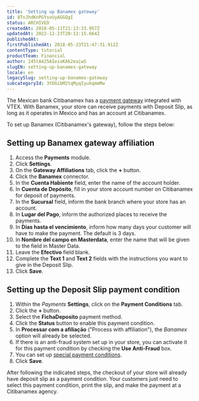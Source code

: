 ```yaml
---
title: 'Setting up Banamex gateway'
id: 8TnJhdKnPGYsoUyAGGQgI
status: ARCHIVED
createdAt: 2018-05-11T21:13:33.957Z
updatedAt: 2022-12-23T20:12:15.664Z
publishedAt: 
firstPublishedAt: 2018-05-23T21:47:31.912Z
contentType: tutorial
productTeam: Financial
author: 245tA425AIeioKAk2eaiwS
slugEN: setting-up-banamex-gateway
locale: en
legacySlug: setting-up-banamex-gateway
subcategoryId: 3tDGibM2tqMyqIyukqmmMw
---
```


The Mexican bank Citibanamex has a [payment gateway](/en/tutorial/what-is-a-payment-gateway) integrated with VTEX. With Banamex, your store can receive payments with Deposit Slip, as long as it operates in Mexico and has an account at Citibanamex.

To set up Banamex (Citibanamex's gateway), follow the steps below:

## Setting up Banamex gateway affiliation
1. Access the __Payments__ module.
2. Click __Settings__.
3. On the __Gateway Affiliations__ tab, click the __+__ button.
4. Click the __Banamex__ connector.
5. In the __Cuenta Habiente__ field, enter the name of the account holder.
7. In __Cuenta de Depósito__, fill in your store account number on Citibanamex for deposit of payments.
8. In the __Sucursal__ field, inform the bank branch where your store has an account.
9. In __Lugar del Pago__, inform the authorized places to receive the payments.
10. In __Días hasta el vencimiento__, inform how many days your customer will have to make the payment. The default is 3 days.
11. In __Nombre del campo en Masterdata__, enter the name that will be given to the field in Master Data.
12. Leave the __Efectivo__ field blank.
13. Complete the __Text 1__ and __Text 2__ fields with the instructions you want to give in the Deposit Slip.
14. Click __Save__.

## Setting up the Deposit Slip payment condition
1. Within the _Payments_ __Settings__, click on the __Payment Conditions__ tab.
2. Click the __+__ button.
3. Select the __FichaDeposito__ payment method.
4. Click the __Status__ button to enable this payment condition.
5. In __Processar com a afiliação__ ("Process with affiliation"), the _Banamex_ option will already be selected.
6. If there is an anti-fraud system set up in your store, you can activate it for this payment condition by checking the __Use Anti-Fraud__ box.
7. You can set up [special payment conditions](/en/tutorial/special-conditions).
8. Click __Save__.

After following the indicated steps, the checkout of your store will already have deposit slip as a payment condition. Your customers just need to select this payment condition, print the slip, and make the payment at a Citibanamex agency.
